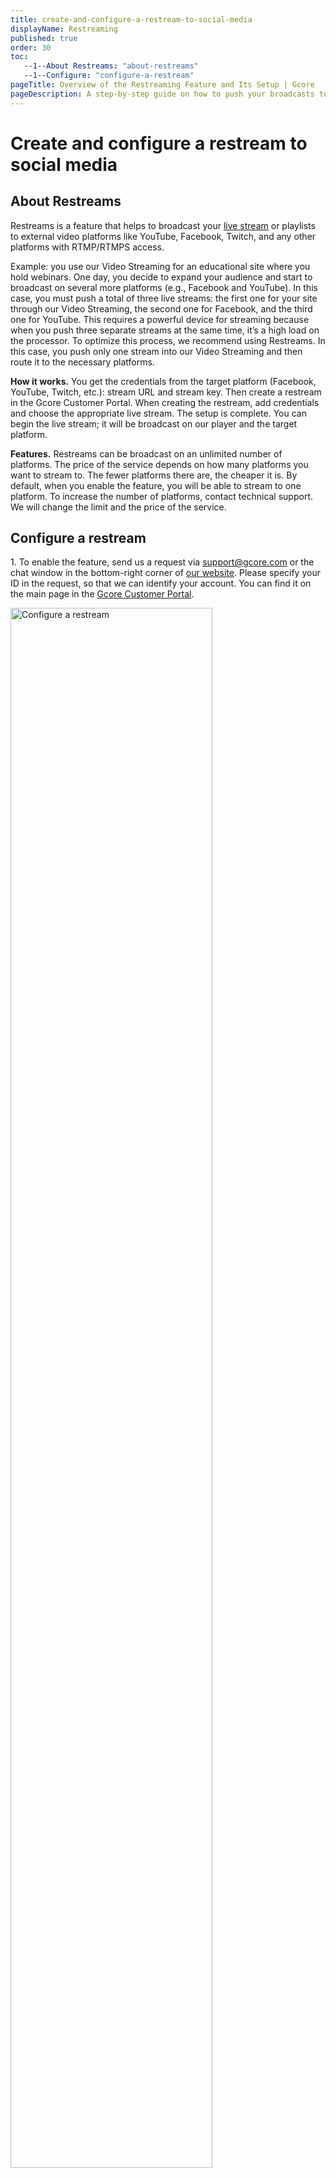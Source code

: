 ```yaml
---
title: create-and-configure-a-restream-to-social-media
displayName: Restreaming
published: true
order: 30
toc:
   --1--About Restreams: "about-restreams"
   --1--Configure: "configure-a-restream"
pageTitle: Overview of the Restreaming Feature and Its Setup | Gcore
pageDescription: A step-by-step guide on how to push your broadcasts to social media.
---
```

# Create and configure a restream to social media
  
## About Restreams

Restreams is a feature that helps to broadcast your <a href="https://gcore.com/docs/streaming-platform/live-streaming/create-a-live-stream">live stream</a> or playlists to external video platforms like YouTube, Facebook, Twitch, and any other platforms with RTMP/RTMPS access.

Example: you use our Video Streaming for an educational site where you hold webinars. One day, you decide to expand your audience and start to broadcast on several more platforms (e.g., Facebook and YouTube). In this case, you must push a total of three live streams: the first one for your site through our Video Streaming, the second one for Facebook, and the third one for YouTube. This requires a powerful device for streaming because when you push three separate streams at the same time, it’s a high load on the processor. To optimize this process, we recommend using Restreams. In this case, you push only one stream into our Video Streaming and then route it to the necessary platforms.

**How it works.** You get the credentials from the target platform (Facebook, YouTube, Twitch, etc.): stream URL and stream key. Then create a restream in the Gcore Customer Portal. When creating the restream, add credentials and choose the appropriate live stream. The setup is complete. You can begin the live stream; it will be broadcast on our player and the target platform.

**Features.** Restreams can be broadcast on an unlimited number of platforms. The price of the service depends on how many platforms you want to stream to. The fewer platforms there are, the cheaper it is. By default, when you enable the feature, you will be able to stream to one platform. To increase the number of platforms, contact technical support. We will change the limit and the price of the service.

## Configure a restream

1\. To enable the feature, send us a request via [support@gcore.com](mailto:support@gcore.com) or the chat window in the bottom-right corner of <a href="https://gcore.com" target="_blank">our website</a>. Please specify your ID in the request, so that we can identify your account. You can find it on the main page in the <a href="https://accounts.gcore.com/reports/dashboard" target="_blank">Gcore Customer Portal</a>.

<img src="https://assets.gcore.pro/docs/streaming-platform/live-streaming/create-and-configure-a-restream-to-social-media/Your_ID.png" alt="Configure a restream" width="80%">

The message template: *"Greetings! Please enable the Restreams feature for an account with ID … (your ID)"*.

By default, we enable one available restream per account. If you want to use more than one, specify the number of restreams in the message.

We will notify you when the feature is activated. After that, you will be able to use it for your account.

2\. Get credentials from the target platform for the restream. Our guides for popular platforms describe how to do it: <a href="https://en-gb.facebook.com/help/587160588142067?helpref=faq_content" target="_blank">Facebook</a>, <a href="https://support.google.com/youtube/answer/2907883?hl=en" target="_blank">YouTube</a> and <a href="https://help.twitch.tv/s/article/twitch-stream-key-faq" target="_blank">Twitch</a>.

For example, we want to broadcast our live stream on YouTube. To do so, we should go to <a href="https://youtube.com" target="_blank">YouTube</a> and click **Go live**. Then select a Streaming software solution. There we will need the credentials (stream URL and stream key). We will use them in step 6 of this guide.

<img src="https://assets.gcore.pro/docs/streaming-platform/live-streaming/create-and-configure-a-restream-to-social-media/Stream_key.png" alt="Configure a restream">

3\. Go to the <a href="https://streaming.gcore.com/restreams/list" target="_blank">Restreams</a> section and click **Create a restream**.

<img src="https://assets.gcore.pro/docs/streaming-platform/live-streaming/create-and-configure-a-restream-to-social-media/Create_a_restream.png" alt="Restreams section" width="80%">

The configuration page opens. Complete the remaining steps in it.

<img src="https://assets.gcore.pro/docs/streaming-platform/live-streaming/create-and-configure-a-restream-to-social-media/9665929864593.png" alt=" remaining steps" width="50%">

4\. Turn on the **Active** toggle if you want to broadcast your video content after configuration. If you don’t turn the toggle off, an inactive restream won’t be broadcasted.

5\. Give a name to your restream.

6\. Enter the credentials from step 2 of this guide as follows:

```
URL/KEY
```

For example, our stream URL is: *rtmp://a.rtmp.youtube.com/live2* and stream key is: *ab123-cde4-f56g-hi78-90j*. So, in the URL field, we should add the following:

<img src="https://assets.gcore.pro/docs/streaming-platform/live-streaming/create-and-configure-a-restream-to-social-media/rtmp.png" alt="stream URL ">

where:

- *rtmp://a.rtmp.youtube.com/live2* is the URL
- */* is the connecting symbol
- *ab123-cde4-f56g-hi78-90j* is the KEY

7\. Select which type of video content you want to restream. You can broadcast live streams and playlists.

**Note**: Playlists must be looped so that you can restream them.

8\. Pick a stream or playlist that you want to broadcast from the drop-down list.

9\. Save changes.

Then you should enable the live stream or playlist (depending on your choice), wait several minutes while the settings are applied, and restart the <a href="https://streaming.gcore.com/restreams/list" target="_blank">Restreams</a> page. If everything was set up correctly, you would see the **Live** label.

<img src="https://assets.gcore.pro/docs/streaming-platform/live-streaming/create-and-configure-a-restream-to-social-media/Live.png" alt="Restreams page" width="80%">

You can do this if the live stream or playlist is over, but you want to restream it again in a while. If the key and URL were not changed, and the restream still exists in the Gcore Customer Portal, there are no additional settings. If the key or URL were changed, you should add current credentials in the configuration of restream.

<img src="https://assets.gcore.pro/docs/streaming-platform/live-streaming/create-and-configure-a-restream-to-social-media/Settings.png" alt="Restreams page" width="80%">
